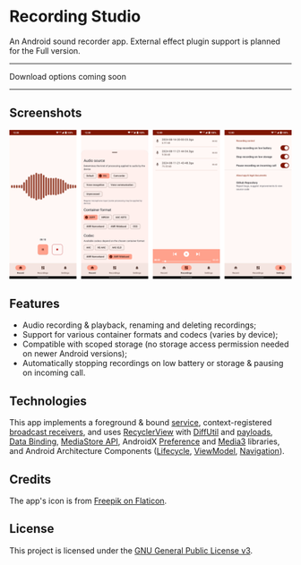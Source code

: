 # Recording Studio
An Android sound recorder app. External effect plugin support is planned for the Full version.

---
Download options coming soon

---

## Screenshots
![Screenshots collage](/docs/merged.png)

## Features
* Audio recording & playback, renaming and deleting recordings;
* Support for various container formats and codecs (varies by device);
* Compatible with scoped storage (no storage access permission needed on newer Android versions);
* Automatically stopping recordings on low battery or storage & pausing on incoming call.

## Technologies
This app implements a foreground & bound <ins>service</ins>, context-registered <ins>broadcast receivers</ins>, and uses [RecyclerView](https://developer.android.com/develop/ui/views/layout/recyclerview) with [DiffUtil](https://developer.android.com/reference/androidx/recyclerview/widget/DiffUtil) and <ins>payloads</ins>, [Data Binding](https://developer.android.com/topic/libraries/data-binding), [MediaStore API](https://developer.android.com/training/data-storage/shared/media#media_store), AndroidX [Preference](https://developer.android.com/develop/ui/views/components/settings) and [Media3](https://developer.android.com/media/media3) libraries, and Android Architecture Components ([Lifecycle](https://developer.android.com/topic/libraries/architecture/lifecycle), [ViewModel](https://developer.android.com/topic/libraries/architecture/viewmodel), [Navigation](https://developer.android.com/jetpack/androidx/releases/navigation)).

## Credits
The app's icon is from [Freepik on Flaticon](https://www.flaticon.com/free-icons/studio).

## License 
This project is licensed under the [GNU General Public License v3](LICENSE).